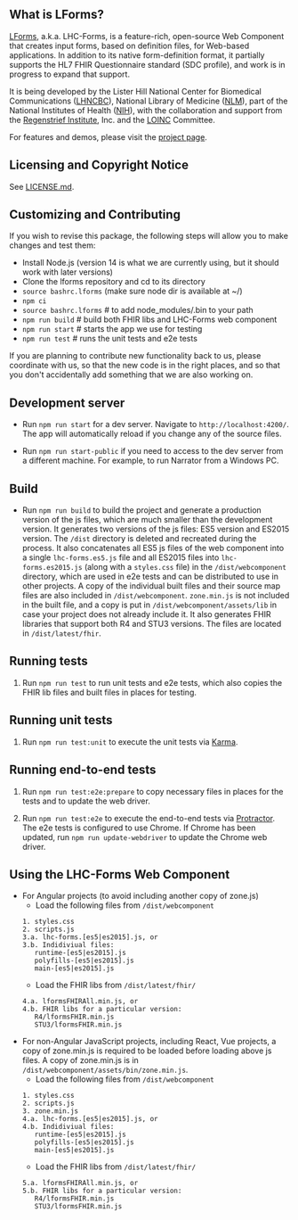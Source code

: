 ## What is LForms?

[LForms](http://lhncbc.github.io/lforms/), a.k.a. LHC-Forms, is a feature-rich,
open-source Web Component that creates input forms, based on definition files, for
Web-based applications. In addition to its native form-definition format, it
partially supports the HL7 FHIR Questionnaire standard (SDC profile), and work
is in progress to expand that support.

It is being developed by the Lister Hill National Center for Biomedical
Communications ([LHNCBC](https://lhncbc.nlm.nih.gov)), National Library of
Medicine ([NLM](https://www.nlm.nih.gov)), part of the National Institutes of
Health ([NIH](https://www.nih.gov)), with the collaboration and support from the
[Regenstrief Institute](https://www.regenstrief.org/), Inc. and the
[LOINC](https://loinc.org/) Committee.

For features and demos, please visit the [project
page](http://lhncbc.github.io/lforms/).

## Licensing and Copyright Notice
See [LICENSE.md](LICENSE.md).

## Customizing and Contributing
If you wish to revise this package, the following steps will allow you to make
changes and test them:

* Install Node.js (version 14 is what we are currently using, but it should work with later versions)
* Clone the lforms repository and cd to its directory
* `source bashrc.lforms` (make sure node dir is available at ~/)    
* `npm ci`
* `source bashrc.lforms` # to add node_modules/.bin to your path
* `npm run build` # build both FHIR libs and LHC-Forms web component
* `npm run start` # starts the app we use for testing
* `npm run test` # runs the unit tests and e2e tests

If you are planning to contribute new functionality back to us, please
coordinate with us, so that the new code is in the right places, and so that
you don't accidentally add something that we are also working on.

## Development server

* Run `npm run start` for a dev server. Navigate to `http://localhost:4200/`. 
   The app will automatically reload if you change any of the source files.

* Run `npm run start-public` if you need to access to the dev server from a different machine. 
   For example, to run Narrator from a Windows PC.

## Build

* Run `npm run build` to build the project and generate a production version of the js files, 
   which are much smaller than the development version. It generates two versions of the js files: 
   ES5 version and ES2015 version. The `/dist` directory is deleted and recreated during the process. 
   It also concatenates all ES5 js files of the web component into a single `lhc-forms.es5.js` file 
   and all ES2015 files into `lhc-forms.es2015.js` (along with a `styles.css` file) in the 
   `/dist/webcomponent` directory, which are used in e2e tests and can be distributed to use 
   in other projects. A copy of the individual built files and their source map files are also 
   included in `/dist/webcomponent`. `zone.min.js` is not included in the built file, 
   and a copy is put in `/dist/webcomponent/assets/lib` in case your project does not already include it.
   It also generates FHIR libraries that support both R4 and STU3 versions. The files are located in `/dist/latest/fhir`.

## Running tests
1. Run `npm run test` to run unit tests and e2e tests, which also copies the FHIR lib files 
   and built files in places for testing.

## Running unit tests

1. Run `npm run test:unit` to execute the unit tests via [Karma](https://karma-runner.github.io).

## Running end-to-end tests

1. Run `npm run test:e2e:prepare` to copy necessary files in places for the tests and to update the web driver.

1. Run `npm run test:e2e` to execute the end-to-end tests via [Protractor](http://www.protractortest.org/). 
   The e2e tests is configured to use Chrome. If Chrome has been updated, run `npm run update-webdriver` 
   to update the Chrome web driver.

## Using the LHC-Forms Web Component 
* For Angular projects (to avoid including another copy of zone.js)
  * Load the following files from `/dist/webcomponent`
  ```
  1. styles.css
  2. scripts.js  
  3.a. lhc-forms.[es5|es2015].js, or
  3.b. Indidiviual files:
     runtime-[es5|es2015].js
     polyfills-[es5|es2015].js
     main-[es5|es2015].js 
  ```
  * Load the FHIR libs from `/dist/latest/fhir/`   
  ```
  4.a. lformsFHIRAll.min.js, or
  4.b. FHIR libs for a particular version:
     R4/lformsFHIR.min.js
     STU3/lformsFHIR.min.js
  ```
* For non-Angular JavaScript projects, including React, Vue projects, a copy of zone.min.js is required to 
  be loaded before loading above js files. A copy of zone.min.js is in `/dist/webcomponent/assets/bin/zone.min.js`.
  * Load the following files from `/dist/webcomponent`
  ```
  1. styles.css
  2. scripts.js  
  3. zone.min.js
  4.a. lhc-forms.[es5|es2015].js, or
  4.b. Indidiviual files:
     runtime-[es5|es2015].js
     polyfills-[es5|es2015].js
     main-[es5|es2015].js 
  ```
  * Load the FHIR libs from `/dist/latest/fhir/`   
  ```
  5.a. lformsFHIRAll.min.js, or
  5.b. FHIR libs for a particular version:
     R4/lformsFHIR.min.js
     STU3/lformsFHIR.min.js
  ```

